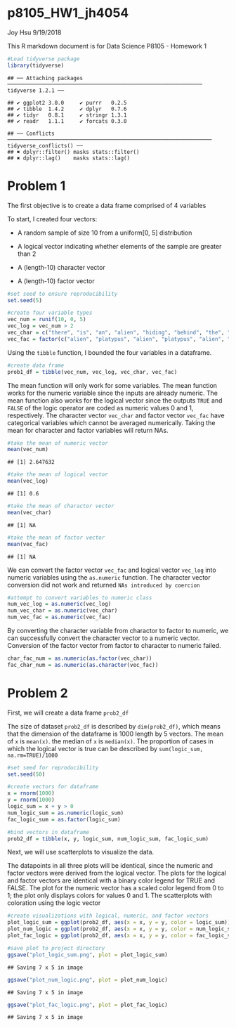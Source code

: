 p8105\_HW1\_jh4054
================
Joy Hsu
9/19/2018

This R markdown document is for Data Science P8105 - Homework 1

``` r
#Load tidyverse package
library(tidyverse)
```

    ## ── Attaching packages ────────────────────────────────────────────────────────────── tidyverse 1.2.1 ──

    ## ✔ ggplot2 3.0.0     ✔ purrr   0.2.5
    ## ✔ tibble  1.4.2     ✔ dplyr   0.7.6
    ## ✔ tidyr   0.8.1     ✔ stringr 1.3.1
    ## ✔ readr   1.1.1     ✔ forcats 0.3.0

    ## ── Conflicts ───────────────────────────────────────────────────────────────── tidyverse_conflicts() ──
    ## ✖ dplyr::filter() masks stats::filter()
    ## ✖ dplyr::lag()    masks stats::lag()

Problem 1
=========

The first objective is to create a data frame comprised of 4 variables

To start, I created four vectors:

-   A random sample of size 10 from a uniform\[0, 5\] distribution

-   A logical vector indicating whether elements of the sample are greater than 2

-   A (length-10) character vector

-   A (length-10) factor vector

``` r
#set seed to ensure reproducibility 
set.seed(5)

#create four variable types
vec_num = runif(10, 0, 5)
vec_log = vec_num > 2
vec_char = c("there", "is", "an", "alien", "hiding", "behind", "the", "black", "berry", "tree")
vec_fac = factor(c("alien", "platypus", "alien", "platypus", "alien", "platypus", "platypus", "platypus", "platypus", "platypus"))
```

Using the `tibble` function, I bounded the four variables in a dataframe.

``` r
#create data frame
prob1_df = tibble(vec_num, vec_log, vec_char, vec_fac)
```

The mean function will only work for some variables. The mean function works for the numeric variable since the inputs are already numeric. The mean function also works for the logical vector since the outputs `TRUE` and `FALSE` of the logic operator are coded as numeric values 0 and 1, respectively. The character vector `vec_char` and factor vector `vec_fac` have categorical variables which cannot be averaged numerically. Taking the mean for character and factor variables will return NAs.

``` r
#take the mean of numeric vector
mean(vec_num)
```

    ## [1] 2.647632

``` r
#take the mean of logical vector
mean(vec_log)
```

    ## [1] 0.6

``` r
#take the mean of charactor vector
mean(vec_char)
```

    ## [1] NA

``` r
#take the mean of factor vector
mean(vec_fac)
```

    ## [1] NA

We can convert the factor vector `vec_fac` and logical vector `vec_log` into numeric variables using the `as.numeric` function. The character vector conversion did not work and returned `NAs introduced by coercion`

``` r
#attempt to convert variables to numeric class 
num_vec_log = as.numeric(vec_log)
num_vec_char = as.numeric(vec_char)
num_vec_fac = as.numeric(vec_fac)
```

By converting the character variable from charactor to factor to numeric, we can successfully convert the character vector to a numeric vector. Conversion of the factor vector from factor to character to numeric failed.

``` r
char_fac_num = as.numeric(as.factor(vec_char))
fac_char_num = as.numeric(as.character(vec_fac))
```

Problem 2
=========

First, we will create a data frame `prob2_df`

The size of dataset `prob2_df` is described by `dim(prob2_df)`, which means that the dimension of the dataframe is 1000 length by 5 vectors. The mean of `x` is `mean(x)`. the median of `x` is `median(x)`. The proportion of cases in which the logical vector is true can be described by `sum(logic_sum, na.rm=TRUE)/1000`

``` r
#set seed for reproducibility
set.seed(50)

#create vectors for dataframe
x = rnorm(1000)
y = rnorm(1000)
logic_sum = x + y > 0
num_logic_sum = as.numeric(logic_sum)
fac_logic_sum = as.factor(logic_sum)

#bind vectors in dataframe
prob2_df = tibble(x, y, logic_sum, num_logic_sum, fac_logic_sum)
```

Next, we will use scatterplots to visualize the data.

The datapoints in all three plots will be identical, since the numeric and factor vectors were derived from the logical vector. The plots for the logical and factor vectors are identical with a binary color legend for TRUE and FALSE. The plot for the numeric vector has a scaled color legend from 0 to 1; the plot only displays colors for values 0 and 1. The scatterplots with coloration using the logic vector

``` r
#create visualizations with logical, numeric, and factor vectors
plot_logic_sum = ggplot(prob2_df, aes(x = x, y = y, color = logic_sum)) + geom_point(size = 1)
plot_num_logic = ggplot(prob2_df, aes(x = x, y = y, color = num_logic_sum)) + geom_point(size = 1)
plot_fac_logic = ggplot(prob2_df, aes(x = x, y = y, color = fac_logic_sum)) + geom_point(size = 1)

#save plot to project directory 
ggsave("plot_logic_sum.png", plot = plot_logic_sum)
```

    ## Saving 7 x 5 in image

``` r
ggsave("plot_num_logic.png", plot = plot_num_logic)
```

    ## Saving 7 x 5 in image

``` r
ggsave("plot_fac_logic.png", plot = plot_fac_logic)
```

    ## Saving 7 x 5 in image

